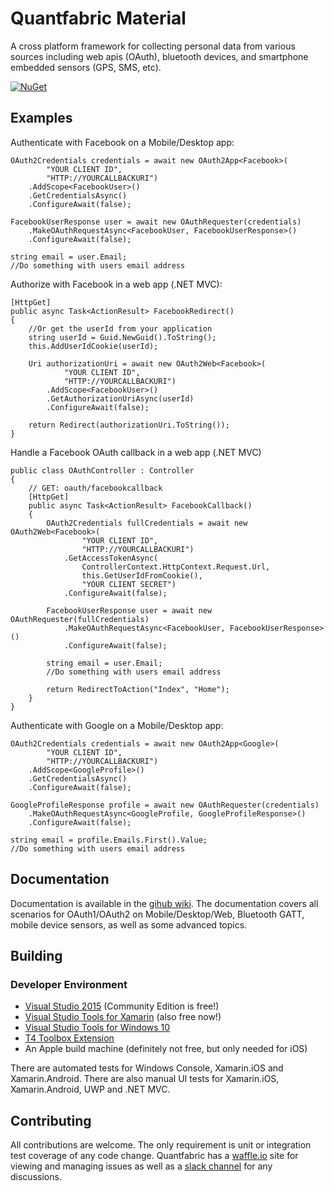 # Quantfabric Material
A cross platform framework for collecting personal data from various sources including web apis (OAuth), bluetooth devices, and smartphone embedded sensors (GPS, SMS, etc).

[![NuGet](https://img.shields.io/nuget/v/Quantfabric.Material.svg?maxAge=2592000)](https://www.nuget.org/packages/Quantfabric.Material/)


## Examples
Authenticate with Facebook on a Mobile/Desktop app:

    OAuth2Credentials credentials = await new OAuth2App<Facebook>(
            "YOUR CLIENT ID", 
            "HTTP://YOURCALLBACKURI")
        .AddScope<FacebookUser>()
        .GetCredentialsAsync()
        .ConfigureAwait(false);

    FacebookUserResponse user = await new OAuthRequester(credentials)
        .MakeOAuthRequestAsync<FacebookUser, FacebookUserResponse>()
        .ConfigureAwait(false);

    string email = user.Email;
    //Do something with users email address

Authorize with Facebook in a web app (.NET MVC):

    [HttpGet]
    public async Task<ActionResult> FacebookRedirect()
    {
    	//Or get the userId from your application
        string userId = Guid.NewGuid().ToString();  
        this.AddUserIdCookie(userId);

        Uri authorizationUri = await new OAuth2Web<Facebook>(
                "YOUR CLIENT ID",
                "HTTP://YOURCALLBACKURI")
            .AddScope<FacebookUser>()
            .GetAuthorizationUriAsync(userId)
            .ConfigureAwait(false);

        return Redirect(authorizationUri.ToString());
    }

Handle a Facebook OAuth callback in a web app (.NET MVC)

    public class OAuthController : Controller
    {
        // GET: oauth/facebookcallback
        [HttpGet]
        public async Task<ActionResult> FacebookCallback()
        {
            OAuth2Credentials fullCredentials = await new OAuth2Web<Facebook>(
                    "YOUR CLIENT ID",
                    "HTTP://YOURCALLBACKURI")
                .GetAccessTokenAsync(
                    ControllerContext.HttpContext.Request.Url,
                    this.GetUserIdFromCookie(),
                    "YOUR CLIENT SECRET")
                .ConfigureAwait(false);

            FacebookUserResponse user = await new OAuthRequester(fullCredentials)
                .MakeOAuthRequestAsync<FacebookUser, FacebookUserResponse>()
                .ConfigureAwait(false);

            string email = user.Email;
            //Do something with users email address
            
            return RedirectToAction("Index", "Home");
        }
    }
    
    
Authenticate with Google on a Mobile/Desktop app:

    OAuth2Credentials credentials = await new OAuth2App<Google>(
            "YOUR CLIENT ID", 
            "HTTP://YOURCALLBACKURI")
        .AddScope<GoogleProfile>()
        .GetCredentialsAsync()
        .ConfigureAwait(false);

    GoogleProfileResponse profile = await new OAuthRequester(credentials)
        .MakeOAuthRequestAsync<GoogleProfile, GoogleProfileResponse>()
        .ConfigureAwait(false);

    string email = profile.Emails.First().Value;
    //Do something with users email address
    
## Documentation
Documentation is available in the [gihub wiki](https://github.com/lukedoolittle/quantfabric/wiki). The documentation covers all scenarios for OAuth1/OAuth2 on Mobile/Desktop/Web, Bluetooth GATT, mobile device sensors, as well as some advanced topics.

## Building
### Developer Environment
* [Visual Studio 2015](https://www.visualstudio.com/en-us/products/visual-studio-community-vs.aspx) (Community Edition is free!)
* [Visual Studio Tools for Xamarin](https://www.xamarin.com/download) (also free now!)
* [Visual Studio Tools for Windows 10](https://developer.microsoft.com/en-us/windows/downloads)
* [T4 Toolbox Extension](https://visualstudiogallery.msdn.microsoft.com/34b6d489-afbc-4d7b-82c3-dded2b726dbc)
* An Apple build machine (definitely not free, but only needed for iOS)

There are automated tests for Windows Console, Xamarin.iOS and Xamarin.Android. There are also manual UI tests for Xamarin.iOS, Xamarin.Android, UWP and .NET MVC.

## Contributing
All contributions are welcome. The only requirement is unit or integration test coverage of any code change. Quantfabric has a [waffle.io](https://waffle.io/lukedoolittle/quantfabric) site for viewing and managing issues as well as a [slack channel](https://quantfabric.slack.com/) for any discussions.